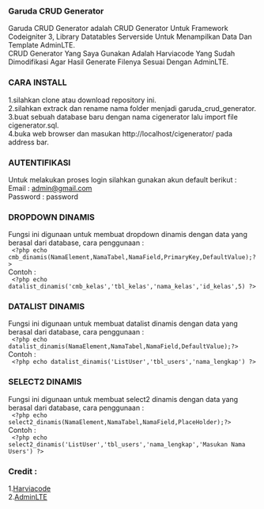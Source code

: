 ### Garuda CRUD Generator
Garuda CRUD Generator adalah CRUD Generator Untuk Framework Codeigniter 3, Library Datatables Serverside Untuk Menampilkan Data Dan Template AdminLTE.<br>
CRUD Generator Yang Saya Gunakan Adalah Harviacode Yang Sudah Dimodifikasi Agar Hasil Generate Filenya Sesuai Dengan AdminLTE.

### CARA INSTALL
1.silahkan clone atau download repository ini.<br>
2.silahkan extrack dan rename nama folder menjadi garuda_crud_generator.<br>
3.buat sebuah database baru dengan nama cigenerator lalu import file cigenerator.sql.<br>
4.buka web browser dan masukan http://localhost/cigenerator/ pada address bar.

### AUTENTIFIKASI
Untuk melakukan proses login silahkan gunakan akun default berikut :<br>
Email : admin@gmail.com<br>
Password : password


### DROPDOWN DINAMIS
Fungsi ini digunaan untuk membuat dropdown dinamis dengan data yang berasal dari database, cara penggunaan :<br>
``` <?php echo cmb_dinamis(NamaElement,NamaTabel,NamaField,PrimaryKey,DefaultValue);?>```<br>
Contoh : <br>
``` <?php echo datalist_dinamis('cmb_kelas','tbl_kelas','nama_kelas','id_kelas',5) ?>```

### DATALIST DINAMIS
Fungsi ini digunaan untuk membuat datalist dinamis dengan data yang berasal dari database, cara penggunaan :<br>
``` <?php echo datalist_dinamis(NamaElement,NamaTabel,NamaField,DefaultValue);?>```<br>
Contoh : <br>
``` <?php echo datalist_dinamis('ListUser','tbl_users','nama_lengkap') ?>```

### SELECT2 DINAMIS
Fungsi ini digunaan untuk membuat select2 dinamis dengan data yang berasal dari database, cara penggunaan :<br>
``` <?php echo select2_dinamis(NamaElement,NamaTabel,NamaField,PlaceHolder);?>```<br>
Contoh : <br>
``` <?php echo select2_dinamis('ListUser','tbl_users','nama_lengkap','Masukan Nama Users') ?>```

### Credit : 
1.[Harviacode ](http://harviacode.com/) <br>
2.[AdminLTE](https://adminlte.io/)<br>